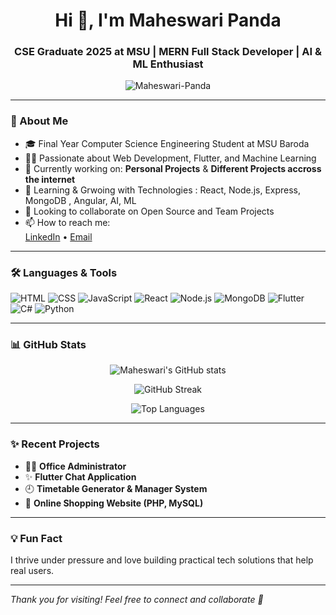 <h1 align="center">Hi 👋, I'm Maheswari Panda</h1>
<h3 align="center">CSE Graduate 2025 at MSU | MERN Full Stack Developer | AI & ML Enthusiast </h3>

<p align="center">
  <img src="https://komarev.com/ghpvc/?username=Maheswari-Panda&label=Profile%20views&color=0e75b6&style=flat" alt="Maheswari-Panda" />
</p>

---

### 🚀 About Me

- 🎓 Final Year Computer Science Engineering Student at MSU Baroda  
- 👩‍💻 Passionate about Web Development, Flutter, and Machine Learning  
- 🔭 Currently working on: **Personal Projects** & **Different Projects accross the internet**  
- 🌱 Learning & Grwoing with Technologies : React, Node.js, Express, MongoDB , Angular, AI, ML
- 👯 Looking to collaborate on Open Source and Team Projects  
- 📫 How to reach me:  
  [LinkedIn](https://www.linkedin.com/in/maheswari-panda/) • [Email](mailto:maheswaripanda20112004@gmail.com)

---

### 🛠️ Languages & Tools

![HTML](https://img.shields.io/badge/-HTML-E34F26?style=flat&logo=html5&logoColor=white)
![CSS](https://img.shields.io/badge/-CSS-1572B6?style=flat&logo=css3)
![JavaScript](https://img.shields.io/badge/-JavaScript-F7DF1E?style=flat&logo=javascript&logoColor=black)
![React](https://img.shields.io/badge/-React-61DAFB?style=flat&logo=react&logoColor=black)
![Node.js](https://img.shields.io/badge/-Node.js-339933?style=flat&logo=nodedotjs&logoColor=white)
![MongoDB](https://img.shields.io/badge/-MongoDB-47A248?style=flat&logo=mongodb&logoColor=white)
![Flutter](https://img.shields.io/badge/-Flutter-02569B?style=flat&logo=flutter)
![C#](https://img.shields.io/badge/-C%23-239120?style=flat&logo=c-sharp&logoColor=white)
![Python](https://img.shields.io/badge/-Python-3776AB?style=flat&logo=python&logoColor=white)

---

### 📊 GitHub Stats

<p align="center">
  <img src="https://github-readme-stats.vercel.app/api?username=Maheswari-Panda&show_icons=true&theme=radical" alt="Maheswari's GitHub stats" />
</p>

<p align="center">
  <img src="https://github-readme-streak-stats.herokuapp.com/?user=Maheswari-Panda&theme=radical" alt="GitHub Streak" />
</p>

<p align="center">
  <img src="https://github-readme-stats.vercel.app/api/top-langs/?username=Maheswari-Panda&layout=compact&theme=radical" alt="Top Languages" />
</p>

---

### ✨ Recent Projects
- 👩‍💻 **Office Administrator**
- ✨ **Flutter Chat Application**
- 🕘 **Timetable Generator & Manager System** 
- 🛒 **Online Shopping Website (PHP, MySQL)**  

---

### 💡 Fun Fact
I thrive under pressure and love building practical tech solutions that help real users.

---

*Thank you for visiting! Feel free to connect and collaborate 🤝*
